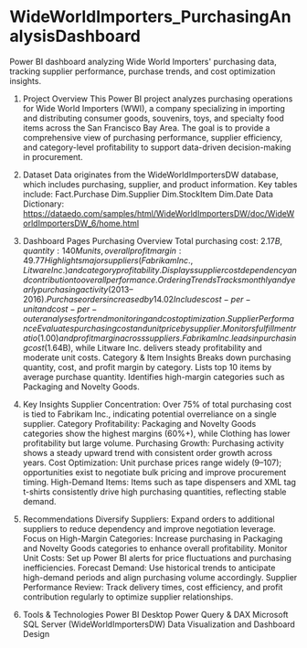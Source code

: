 # WideWorldImporters_PurchasingAnalysisDashboard
Power BI dashboard analyzing Wide World Importers' purchasing data, tracking supplier performance, purchase trends, and cost optimization insights.
1) Project Overview
This Power BI project analyzes purchasing operations for Wide World Importers (WWI), a company specializing in importing and distributing consumer goods, souvenirs, toys, and specialty food items across the San Francisco Bay Area.
The goal is to provide a comprehensive view of purchasing performance, supplier efficiency, and category-level profitability to support data-driven decision-making in procurement.

2) Dataset
Data originates from the WideWorldImportersDW database, which includes purchasing, supplier, and product information.
Key tables include:
Fact.Purchase
Dim.Supplier
Dim.StockItem
Dim.Date
Data Dictionary: https://dataedo.com/samples/html/WideWorldImportersDW/doc/WideWorldImportersDW_6/home.html

3) Dashboard Pages
  Purchasing Overview
Total purchasing cost: $2.17B, quantity: 140M units, overall profit margin: 49.77%.
Highlights major suppliers (Fabrikam Inc., Litware Inc.) and category profitability.
Displays supplier cost dependency and contribution to overall performance.
  Ordering Trends
Tracks monthly and yearly purchasing activity (2013–2016).
Purchase orders increased by 14.02% YoY with an average order size of 5K units.
Includes cost-per-unit and cost-per-outer analyses for trend monitoring and cost optimization.
  Supplier Performance
Evaluates purchasing cost and unit price by supplier.
Monitors fulfillment ratio (1.00) and profit margin across suppliers.
Fabrikam Inc. leads in purchasing cost ($1.64B), while Litware Inc. delivers steady profitability and moderate unit costs.
  Category & Item Insights
Breaks down purchasing quantity, cost, and profit margin by category.
Lists top 10 items by average purchase quantity.
Identifies high-margin categories such as Packaging and Novelty Goods.

4) Key Insights
Supplier Concentration:
Over 75% of total purchasing cost is tied to Fabrikam Inc., indicating potential overreliance on a single supplier.
Category Profitability:
Packaging and Novelty Goods categories show the highest margins (60%+), while Clothing has lower profitability but large volume.
Purchasing Growth:
Purchasing activity shows a steady upward trend with consistent order growth across years.
Cost Optimization:
Unit purchase prices range widely ($9–$107); opportunities exist to negotiate bulk pricing and improve procurement timing.
High-Demand Items:
Items such as tape dispensers and XML tag t-shirts consistently drive high purchasing quantities, reflecting stable demand.

5) Recommendations
Diversify Suppliers:
Expand orders to additional suppliers to reduce dependency and improve negotiation leverage.
Focus on High-Margin Categories:
Increase purchasing in Packaging and Novelty Goods categories to enhance overall profitability.
Monitor Unit Costs:
Set up Power BI alerts for price fluctuations and purchasing inefficiencies.
Forecast Demand:
Use historical trends to anticipate high-demand periods and align purchasing volume accordingly.
Supplier Performance Review:
Track delivery times, cost efficiency, and profit contribution regularly to optimize supplier relationships.

6) Tools & Technologies
Power BI Desktop
Power Query & DAX
Microsoft SQL Server (WideWorldImportersDW)
Data Visualization and Dashboard Design
